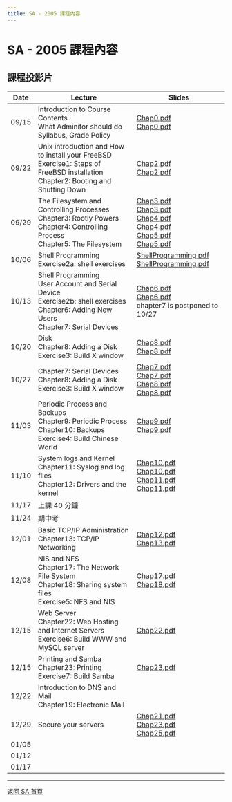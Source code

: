 ```yaml
---
title: SA - 2005 課程內容
---
```


# SA - 2005 課程內容

## 課程投影片

| Date  | Lecture                                                                                                                                      | Slides                                                                                                                                                                                       |
| ----- | -------------------------------------------------------------------------------------------------------------------------------------------- | -------------------------------------------------------------------------------------------------------------------------------------------------------------------------------------------- |
| 09/15 | Introduction to Course Contents<br>What Adminitor should do<br>Syllabus, Grade Policy                                                        | [Chap0.pdf](/sa/2005/Chap0.pdf)<br>[Chap0.pdf](/sa/2005/Chap0.pdf)                                                                                                                                 |
| 09/22 | Unix introduction and How to install your FreeBSD<br>Exercise1: Steps of FreeBSD installation<br>Chapter2: Booting and Shutting Down         | [Chap2.pdf](/sa/2005/Chap2.pdf)<br>[Chap2.pdf](/sa/2005/Chap2.pdf)                                                                                                                                 |
| 09/29 | The Filesystem and Controlling Processes<br>Chapter3: Rootly Powers<br>Chapter4: Controlling Process<br>Chapter5: The Filesystem             | [Chap3.pdf](/sa/2005/Chap3.pdf)<br>[Chap3.pdf](/sa/2005/Chap3.pdf)<br>[Chap4.pdf](/sa/2005/Chap4.pdf)<br>[Chap4.pdf](/sa/2005/Chap4.pdf)<br>[Chap5.pdf](/sa/2005/Chap5.pdf)<br>[Chap5.pdf](/sa/2005/Chap5.pdf) |
| 10/06 | Shell Programming<br>Exercise2a: shell exercises                                                                                             | [ShellProgramming.pdf](/sa/2005/ShellProgramming.pdf)<br>[ShellProgramming.pdf](/sa/2005/ShellProgramming.pdf)                                                                                     |
| 10/13 | Shell Programming<br>User Account and Serial Device<br>Exercise2b: shell exercises<br>Chapter6: Adding New Users<br>Chapter7: Serial Devices | [Chap6.pdf](/sa/2005/Chap6.pdf)<br>[Chap6.pdf](/sa/2005/Chap6.pdf)<br>chapter7 is postponed to 10/27                                                                                               |
| 10/20 | Disk<br>Chapter8: Adding a Disk<br>Exercise3: Build X window                                                                                 | [Chap8.pdf](/sa/2005/Chap8.pdf)<br>[Chap8.pdf](/sa/2005/Chap8.pdf)                                                                                                                                 |
| 10/27 | Chapter7: Serial Devices<br>Chapter8: Adding a Disk<br>Exercise3: Build X window                                                             | [Chap7.pdf](/sa/2005/Chap7.pdf)<br>[Chap7.pdf](/sa/2005/Chap7.pdf)<br>[Chap8.pdf](/sa/2005/Chap8.pdf)<br>[Chap8.pdf](/sa/2005/Chap8.pdf)                                                                 |
| 11/03 | Periodic Process and Backups<br>Chapter9: Periodic Process<br>Chapter10: Backups<br>Exercise4: Build Chinese World                           | [Chap9.pdf](/sa/2005/Chap9.pdf)<br>[Chap9.pdf](/sa/2005/Chap9.pdf)                                                                                                                                 |
| 11/10 | System logs and Kernel<br>Chapter11: Syslog and log files<br>Chapter12: Drivers and the kernel                                               | [Chap10.pdf](/sa/2005/Chap10.pdf)<br>[Chap10.pdf](/sa/2005/Chap10.pdf)<br>[Chap11.pdf](/sa/2005/Chap11.pdf)<br>[Chap11.pdf](/sa/2005/Chap11.pdf)                                                         |
| 11/17 | 上課 40 分鐘                                                                                                                                 |                                                                                                                                                                                              |
| 11/24 | 期中考                                                                                                                                       |                                                                                                                                                                                              |
| 12/01 | Basic TCP/IP Administration<br>Chapter13: TCP/IP Networking                                                                                  | [Chap12.pdf](/sa/2005/Chap12.pdf)<br>[Chap13.pdf](/sa/2005/Chap13.pdf)                                                                                                                             |
| 12/08 | NIS and NFS<br>Chapter17: The Network File System<br>Chapter18: Sharing system files<br>Exercise5: NFS and NIS                               | [Chap17.pdf](/sa/2005/Chap17.pdf)<br>[Chap18.pdf](/sa/2005/Chap18.pdf)                                                                                                                             |
| 12/15 | Web Server<br>Chapter22: Web Hosting and Internet Servers<br>Exercise6: Build WWW and MySQL server                                           | [Chap22.pdf](/sa/2005/Chap22.pdf)                                                                                                                                                               |
| 12/15 | Printing and Samba<br>Chapter23: Printing<br>Exercise7: Build Samba                                                                          | [Chap23.pdf](/sa/2005/Chap23.pdf)                                                                                                                                                               |
| 12/22 | Introduction to DNS and Mail<br>Chapter19: Electronic Mail                                                                                   |                                                                                                                                                                                              |
| 12/29 | Secure your servers                                                                                                                          | [Chap21.pdf](/sa/2005/Chap21.pdf)<br>[Chap23.pdf](/sa/2005/Chap23.pdf)<br>[Chap25.pdf](/sa/2005/Chap25.pdf)                                                                                           |
| 01/05 |                                                                                                                                              |                                                                                                                                                                                              |
| 01/12 |                                                                                                                                              |                                                                                                                                                                                              |
| 01/17 |                                                                                                                                              |                                                                                                                                                                                              |

---

[返回 SA 首頁](/sa/)
